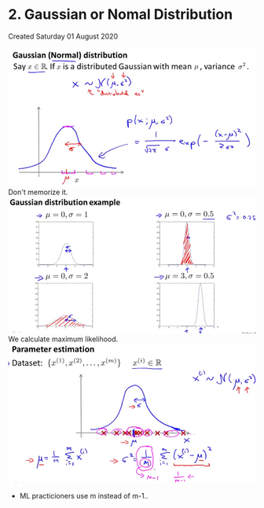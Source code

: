 # 2. Gaussian or Nomal Distribution
Created Saturday 01 August 2020

![](./2._Gaussian_or_Nomal_Distribution/pasted_image001.png)
Don't memorize it.
![](./2._Gaussian_or_Nomal_Distribution/pasted_image.png)
We calculate maximum likelihood.
![](./2._Gaussian_or_Nomal_Distribution/pasted_image002.png)

* ML practicioners use m instead of m-1..


